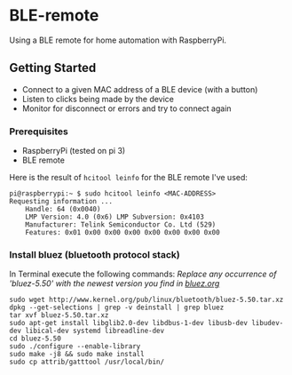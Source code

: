 # BLE-remote

Using a BLE remote for home automation with RaspberryPi.

## Getting Started

- Connect to a given MAC address of a BLE device (with a button)
- Listen to clicks being made by the device
- Monitor for disconnect or errors and try to connect again

### Prerequisites
- RaspberryPi (tested on pi 3)
- BLE remote

Here is the result of ```hcitool leinfo``` for the BLE remote I've used:
```
pi@raspberrypi:~ $ sudo hcitool leinfo <MAC-ADDRESS>
Requesting information ...
	Handle: 64 (0x0040)
	LMP Version: 4.0 (0x6) LMP Subversion: 0x4103
	Manufacturer: Telink Semiconductor Co. Ltd (529)
	Features: 0x01 0x00 0x00 0x00 0x00 0x00 0x00 0x00
```

### Install bluez (bluetooth protocol stack)
In Terminal execute the following commands:
*Replace any occurrence of 'bluez-5.50' with the newest version you find in [bluez.org](http://www.bluez.org/download/)*

```
sudo wget http://www.kernel.org/pub/linux/bluetooth/bluez-5.50.tar.xz
dpkg --get-selections | grep -v deinstall | grep bluez
tar xvf bluez-5.50.tar.xz
sudo apt-get install libglib2.0-dev libdbus-1-dev libusb-dev libudev-dev libical-dev systemd libreadline-dev
cd bluez-5.50
sudo ./configure --enable-library
sudo make -j8 && sudo make install
sudo cp attrib/gatttool /usr/local/bin/
```
